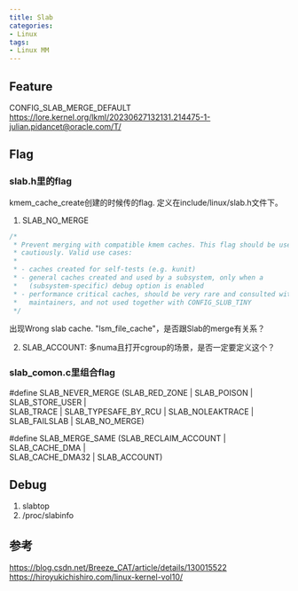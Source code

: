```yaml
---
title: Slab
categories: 
- Linux
tags:
- Linux MM
---
```


## Feature
CONFIG_SLAB_MERGE_DEFAULT 
https://lore.kernel.org/lkml/20230627132131.214475-1-julian.pidancet@oracle.com/T/

## Flag
### slab.h里的flag
kmem_cache_create创建的时候传的flag. 定义在include/linux/slab.h文件下。
1. SLAB_NO_MERGE
```c [include/linux/slab.h]
/*
 * Prevent merging with compatible kmem caches. This flag should be used
 * cautiously. Valid use cases:
 *
 * - caches created for self-tests (e.g. kunit)
 * - general caches created and used by a subsystem, only when a
 *   (subsystem-specific) debug option is enabled
 * - performance critical caches, should be very rare and consulted with slab
 *   maintainers, and not used together with CONFIG_SLUB_TINY
 */
```
出现Wrong slab cache. "lsm_file_cache"，是否跟Slab的merge有关系？

2. SLAB_ACCOUNT: 多numa且打开cgroup的场景，是否一定要定义这个？

### slab_comon.c里组合flag
#define SLAB_NEVER_MERGE (SLAB_RED_ZONE | SLAB_POISON | SLAB_STORE_USER | \
		SLAB_TRACE | SLAB_TYPESAFE_BY_RCU | SLAB_NOLEAKTRACE | \
		SLAB_FAILSLAB | SLAB_NO_MERGE)

#define SLAB_MERGE_SAME (SLAB_RECLAIM_ACCOUNT | SLAB_CACHE_DMA | \
			 SLAB_CACHE_DMA32 | SLAB_ACCOUNT)

## Debug
1. slabtop
2. /proc/slabinfo

## 参考

https://blog.csdn.net/Breeze_CAT/article/details/130015522
https://hiroyukichishiro.com/linux-kernel-vol10/

